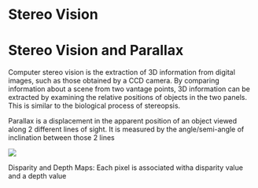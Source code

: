 # Stereo Vision

# Stereo Vision and Parallax

Computer stereo vision is the extraction of 3D information from digital images, such as those obtained by a CCD camera. By comparing information about a scene from two vantage points, 3D information can be extracted by examining the relative positions of objects in the two panels. This is similar to the biological process of stereopsis.

Parallax is a displacement in the apparent position of an object viewed along 2 different lines of sight. It is measured by the angle/semi-angle of inclination between those 2 lines

![](https://www.researchgate.net/publication/257922664/figure/fig7/AS:668220231008265@1536327526891/Concept-of-stereoscopic-viewing-By-fusing-left-and-right-images-the-brain-perceives.ppm)

Disparity and Depth Maps: Each pixel is associated witha disparity value and a depth value
